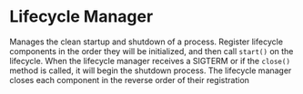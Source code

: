 # Lifecycle Manager

Manages the clean startup and shutdown of a process. Register lifecycle components in the order they will be initialized, and then call `start()` on the lifecycle. When the lifecycle manager receives a SIGTERM or if the `close()` method is called, it will begin the shutdown process. The lifecycle manager closes each component in the reverse order of their registration